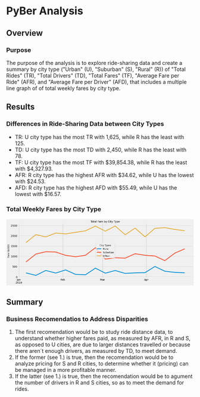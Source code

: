 # PyBer Analysis

## Overview

### Purpose

The purpose of the analysis is to explore ride-sharing data and create a summary by city type ("Urban" (U), "Suburban" (S), "Rural" (R)) of "Total Rides" (TR), "Total Drivers" (TD), "Total Fares" (TF), "Average Fare per Ride" (AFR), and "Average Fare per Driver" (AFD), that includes a multiple line graph of of total weekly fares by city type. 

## Results

### Differences in Ride-Sharing Data between City Types

* TR: U city type has the most TR with 1,625, while R has the least with 125.
* TD: U city type has the most TD with 2,450, while R has the least with 78.
* TF: U city type has the most TF with $39,854.38, while R has the least with $4,327.93.
* AFR: R city type has the highest AFR with $34.62, while U has the lowest with $24.53.
* AFD: R city type has the highest AFD with $55.49, while U has the lowest with $16.57.

### Total Weekly Fares by City Type

![](analysis/PyBer_fare_summary.png)

## Summary

### Business Recomendatios to Address Disparities

1. The first recomendation would be to study ride distance data, to understand whether higher fares paid, as measured by AFR, in R and S, as opposed to U cities, are due to larger distances travelled or because there aren´t enough drivers, as measured by TD, to meet demand.
2. If the former (see 1.) is true, then the recomendation would be to analyze pricing for S and R cities, to determine whether it (pricing) can be managed in a more profitable manner.
3. If the latter (see 1.) is true, then the recomendation would be to agument the number of drivers in R and S cities, so as to meet the demand for rides.
